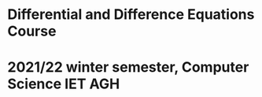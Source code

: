 # Differential and Difference Equations Course

# 2021/22 winter semester, Computer Science IET AGH
